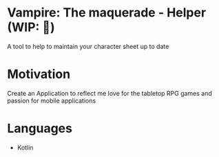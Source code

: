 # Vampire: The maquerade - Helper (WIP: 🚧)

A tool to help to maintain your character sheet up to date

# Motivation

Create an Application to reflect me love for the tabletop RPG games and passion for mobile applications

# Languages

- Kotlin
